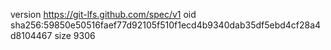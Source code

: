 version https://git-lfs.github.com/spec/v1
oid sha256:59850e50516faef77d92105f510f1ecd4b9340dab35df5ebd4cf28a4d8104467
size 9306
